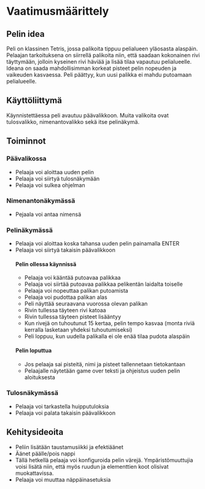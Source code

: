 # Vaatimusmäärittely

## Pelin idea

Peli on klassinen Tetris, jossa palikoita tippuu pelialueen yläosasta alaspäin. Pelaajan tarkoituksena on siirrellä palikoita niin, että saadaan kokonainen rivi täyttymään, jolloin kyseinen rivi häviää ja lisää tilaa vapautuu pelialueelle. Ideana on saada mahdollisimman korkeat pisteet pelin nopeuden ja vaikeuden kasvaessa. Peli päättyy, kun uusi palikka ei mahdu putoamaan pelialueelle.

## Käyttöliittymä

Käynnistettäessa peli avautuu päävalikkoon. Muita valikoita ovat tulosvalikko, nimenantovalikko sekä itse pelinäkymä.

## Toiminnot

### Päävalikossa
- Pelaaja voi aloittaa uuden pelin
- Pelaaja voi siirtyä tulosnäkymään
- Pelaaja voi sulkea ohjelman

### Nimenantonäkymässä
- Pejaala voi antaa nimensä

### Pelinäkymässä
- Pelaaja voi aloittaa koska tahansa uuden pelin painamalla ENTER
- Pelaaja voi siirtyä takaisin päävalikkoon
  #### Pelin ollessa käynnissä
  - Pelaaja voi kääntää putoavaa palikkaa
  - Pelaaja voi siirtää putoavaa palikkaa pelikentän laidalta toiselle
  - Pelaaja voi nopeuttaa palikan putoamista
  - Pelaaja voi pudottaa palikan alas
  - Peli näyttää seuraavana vuorossa olevan palikan
  - Rivin tullessa täyteen rivi katoaa
  - Rivin tullessa täyteen pisteet lisääntyy
  - Kun rivejä on tuhoutunut 15 kertaa, pelin tempo kasvaa (monta riviä kerralla lasketaan yhdeksi tuhoutumiseksi)
  - Peli loppuu, kun uudella palikalla ei ole enää tilaa pudota alaspäin
  #### Pelin loputtua
  - Jos pelaaja sai pisteitä, nimi ja pisteet tallennetaan tietokantaan
  - Pelaajalle näytetään game over teksti ja ohjeistus uuden pelin aloituksesta

### Tulosnäkymässä
- Pelaaja voi tarkastella huipputuloksia
- Pelaaja voi palata takaisin päävalikkoon

## Kehitysideoita
* Peliin lisätään taustamusiikki ja efektiäänet
* Äänet päälle/pois nappi
* Tällä hetkellä pelaaja voi konfiguroida pelin värejä. Ympäristömuuttujia voisi lisätä niin, että myös ruudun ja elementtien koot olisivat muokattavissa.
* Pelaaja voi muuttaa näppäinasetuksia

